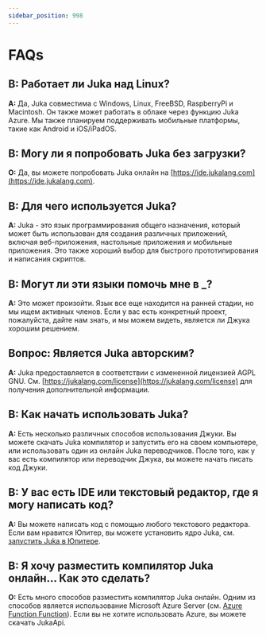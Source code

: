 ```yaml
---
sidebar_position: 998
---
```


# FAQs

## В: Работает ли Juka над Linux?

**A:** Да, Juka совместима с Windows, Linux, FreeBSD, RaspberryPi и Macintosh. Он также может работать в облаке через функцию Juka Azure. Мы также планируем поддерживать мобильные платформы, такие как Android и iOS/iPadOS.

## В: Могу ли я попробовать Juka без загрузки?

**О:** Да, вы можете попробовать Juka онлайн на [https://ide.jukalang.com](https://ide.jukalang.com).

## В: Для чего используется Juka?

**A:** Juka - это язык программирования общего назначения, который может быть использован для создания различных приложений, включая веб-приложения, настольные приложения и мобильные приложения. Это также хороший выбор для быстрого прототипирования и написания скриптов.

## В: Могут ли эти языки помочь мне в _?

**А:** Это может произойти. Язык все еще находится на ранней стадии, но мы ищем активных членов. Если у вас есть конкретный проект, пожалуйста, дайте нам знать, и мы можем видеть, является ли Джука хорошим решением.

## Вопрос: Является Juka авторским?

**A:** Juka предоставляется в соответствии с измененной лицензией AGPL GNU. См. [https://jukalang.com/license](https://jukalang.com/license) для получения дополнительной информации.

## В: Как начать использовать Juka?

**A:** Есть несколько различных способов использования Джуки. Вы можете скачать Juka компилятор и запустить его на своем компьютере, или использовать один из онлайн Juka переводчиков. После того, как у вас есть компилятор или переводчик Джука, вы можете начать писать код Джуки.

## В: У вас есть IDE или текстовый редактор, где я могу написать код?

**A:** Вы можете написать код с помощью любого текстового редактора. Если вам нравится Юпитер, вы можете установить ядро Juka, см. [запустить Juka в Юпитере](https://jukalang.com/docs/run-in-jupyter/).

## В: Я хочу разместить компилятор Juka онлайн... Как это сделать?

**О:** Есть много способов разместить компилятор Juka онлайн. Одним из способов является использование Microsoft Azure Server (см. [Azure Function Function](https://docs.microsoft.com/en-us/azure/azure-functions/functions-create-first)). Если вы не хотите использовать Azure, вы можете скачать JukaApi.
